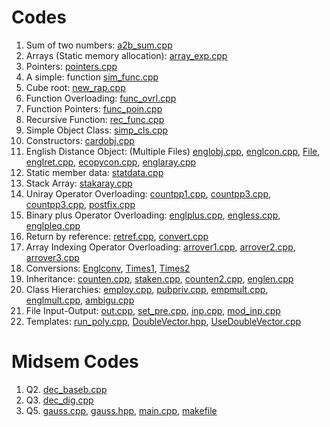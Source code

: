 # Codes
1. Sum of two numbers: [a2b_sum.cpp](ex_Codes/a2b_sum.cpp)
2. Arrays (Static memory allocation): [array_exp.cpp](ex_Codes/array_exp.cpp)
3. Pointers: [pointers.cpp](ex_Codes/pointers.cpp)
4. A simple: function [sim_func.cpp](ex_Codes/sim_func.cpp)
5. Cube root: [new_rap.cpp](ex_Codes/new_rap.cpp)
6. Function Overloading: [func_ovrl.cpp](ex_Codes/func_ovrl.cpp)
7. Function Pointers: [func_poin.cpp](ex_Codes/func_poin.cpp)
8. Recursive Function: [rec_func.cpp](ex_Codes/rec_func.cpp)
9. Simple Object Class: [simp_cls.cpp](ex_Codes/simp_cls.cpp)
10. Constructors: [cardobj.cpp](ex_Codes/cardobj.cpp)
11. English Distance Object: (Multiple Files) [englobj.cpp](ex_Codes/englobj.cpp), [englcon.cpp](ex_Codes/englcon.cpp), [File](ex_Codes/engConst.cpp), [englret.cpp](ex_Codes/englret.cpp), [ecopycon.cpp](ex_Codes/ecopycon.cpp), [englaray.cpp](ex_Codes/englaray.cpp)
12. Static member data: [statdata.cpp](ex_Codes/statdata.cpp)
13. Stack Array: [stakaray.cpp](ex_Codes/stakaray.cpp)
14. Uniray Operator Overloading: [countpp1.cpp](ex_Codes/countpp1.cpp), [countpp3.cpp](ex_Codes/countpp3.cpp), [countpp3.cpp](ex_Codes/countpp3.cpp), [postfix.cpp](ex_Codes/postfix.cpp)
15. Binary plus Operator Overloading: [englplus.cpp](ex_Codes/englplus.cpp), [engless.cpp](ex_Codes/engless.cpp), [englpleq.cpp](ex_Codes/englpleq.cpp)
16. Return by reference: [retref.cpp](ex_Codes/retref.cpp), [convert.cpp](ex_Codes/convert.cpp)
17. Array Indexing Operator Overloading: [arrover1.cpp](ex_Codes/arrover1.cpp), [arrover2.cpp](ex_Codes/arrover2.cpp), [arrover3.cpp](ex_Codes/arrover3.cpp)
18. Conversions: [Englconv](ex_Codes/englconv.cpp), [Times1](ex_Codes/times1.cpp), [Times2](ex_Codes/times2.cpp)
19. Inheritance: [counten.cpp](ex_Codes/counten.cpp), [staken.cpp](ex_Codes/staken.cpp), [counten2.cpp](ex_Codes/counten2.cpp), [englen.cpp](ex_Codes/englen.cpp)
20. Class Hierarchies: [employ.cpp](ex_Codes/employ.cpp), [pubpriv.cpp](ex_Codes/pubpriv.cpp), [empmult.cpp](ex_Codes/empmult.cpp), [englmult.cpp](ex_Codes/englmult.cpp), [ambigu.cpp](ex_Codes/ambigu.cpp)
21. File Input-Output: [out.cpp](ex_Codes/out.cpp), [set_pre.cpp](ex_Codes/set_pre.cpp), [inp.cpp](ex_Codes/inp.cpp), [mod_inp.cpp](ex_Codes/mod_inp.cpp)
22. Templates: [run_poly.cpp](ex_Codes/run_poly.cpp), [DoubleVector.hpp](ex_Codes/DoubleVector.hpp), [UseDoubleVector.cpp](ex_Codes/UseDoubleVector.cpp)

# Midsem Codes
1. Q2. [dec_baseb.cpp](ex_Codes/midsem_codes/dec_baseb.cpp)
2. Q3. [dec_dig.cpp](ex_Codes/midsem_codes/dec_dig.cpp)
3. Q5. [gauss.cpp](ex_Codes/midsem_codes/gauss.cpp), [gauss.hpp](ex_Codes/midsem_codes/gauss.hpp), [main.cpp](ex_Codes/midsem_codes/main.cpp), [makefile](ex_Codes/midsem_codes/Makefile) 
   
